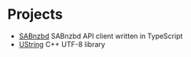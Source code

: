 # Projects
* [SABnzbd](https://github.com/zordtk/sabnzbd-api) SABnzbd API client written in TypeScript
* [UString](https://github.com/zordtk/ustring) C++ UTF-8 library
